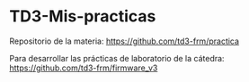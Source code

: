 # TD3-Mis-practicas

Repositorio de la materia: https://github.com/td3-frm/practica

Para desarrollar las prácticas de laboratorio de la cátedra: https://github.com/td3-frm/firmware_v3
